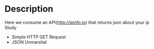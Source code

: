 # Description

Here we consume an API(http://ipinfo.io) that returns json about your ip
Study

* Simple HTTP GET Request
* JSON Unmarshal